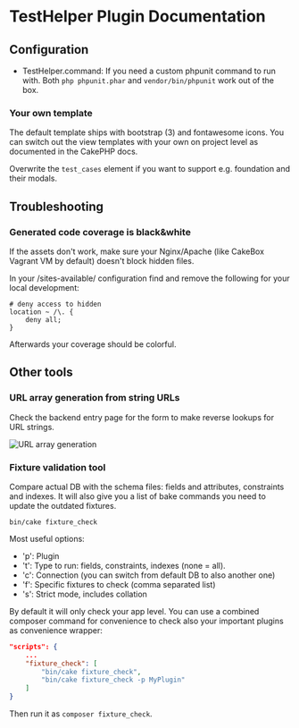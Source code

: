 # TestHelper Plugin Documentation

## Configuration
- TestHelper.command: If you need a custom phpunit command to run with. 
Both `php phpunit.phar` and `vendor/bin/phpunit` work out of the box.

### Your own template
The default template ships with bootstrap (3) and fontawesome icons.
You can switch out the view templates with your own on project level as documented in the CakePHP docs.

Overwrite the `test_cases` element if you want to support e.g. foundation and their modals.


## Troubleshooting

### Generated code coverage is black&white 
If the assets don't work, make sure your Nginx/Apache (like CakeBox Vagrant VM by default) doesn't block hidden files.

In your /sites-available/ configuration find and remove the following for your local development:

    # deny access to hidden
    location ~ /\. {
        deny all;
    }

Afterwards your coverage should be colorful.


## Other tools

### URL array generation from string URLs
Check the backend entry page for the form to make reverse lookups for URL strings.

![URL array generation](img/url_array_generation.png) 

### Fixture validation tool 
Compare actual DB with the schema files: fields and attributes, constraints and indexes.
It will also give you a list of bake commands you need to update the outdated fixtures.

```
bin/cake fixture_check
```

Most useful options:
- 'p': Plugin
- 't': Type to run: fields, constraints, indexes (none = all).
- 'c': Connection (you can switch from default DB to also another one)
- 'f': Specific fixtures to check (comma separated list)
- 's': Strict mode, includes collation

By default it will only check your app level. You can use a combined composer command for convenience to check also your important plugins as convenience wrapper:
```json
"scripts": {
    ...
    "fixture_check": [
        "bin/cake fixture_check",
        "bin/cake fixture_check -p MyPlugin"
    ]
}
```
Then run it as `composer fixture_check`.
